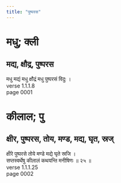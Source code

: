 ```yaml
---
title: "पुष्परस"
---
```


# मधु; क्ली
## मद्य, क्षौद्र, पुष्परस
मधु मद्यं मधु क्षौद्रं मधु पुष्परसं विदुः ।<br />verse 1.1.1.8<br />page 0001

# कीलाल; पु
## क्षीर, पुष्परस, तोय, मण्ड, मद्य, घृत, स्रज्
क्षीरे पुष्परसे तोये मण्डे मद्ये घृते स्रजि ।<br />सप्तस्वर्थेषु कीलालं कथयन्ति मनीषिणः ॥ २५ ॥<br />verse 1.1.1.25<br />page 0002

